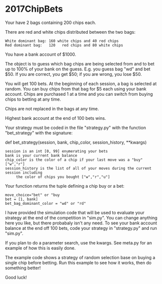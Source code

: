 # 2017ChipBets

Your have 2 bags containing 200 chips each.

There are red and white chips distributed between the two bags:

    White dominant bag: 160 white chips and 40 red chips
    Red dominant bag:   120   red chips and 80 white chips
    
You have a bank account of $1000.

The object is to guess which bag chips are being selected from and to bet
up to 100% of your bank on the guess. E.g. you guess bag "wd" and bet $50.
If you are correct, you get $50; if you are wrong, you lose $50.

You will get 100 bets. At the beginning of each session, a bag
is selected at random. You can buy chips from that bag for $5
each using your bank account.  Chips are purchased 1 at a time and
you can switch from buying chips to betting at any time.

Chips are not replaced in the bags at any time.

Highest bank account at the end of 100 bets wins.

Your strategy must be coded in the file "strategy.py" with the function
"bet_strategy" with the signature:

def bet_strategy(session, bank, chip_color, session_history, **kwargs)
    
    session is an int [0, 99] enumerating your bets
    bank is your current bank balance
    chip_color is the color of a chip if your last move was a "buy" ["w","r"]
    session_history is the list of all of your moves during the current session including
         the color of chips you bought ["w","r","u"]

Your function returns the tuple defining a chip buy or a bet:

    move_choice="bet" or "buy
    bet = [1, bank]
    bet_bag_dominant_color = "wd" or "rd"

I have provided the simulation code that will be used to evaluate your
strategy at the end of the competition in "sim.py". You can change anything
here you like, but there probabaly isn't any need. To see your bank account
balance at the end off 100 bets, code your strategy in "strategy.py" and
run "sim.py".

If you plan to do a parameter search, use the kwargs.  See meta.py for an
example of how this is easily done.

The example code shows a strategy of random selection base on buying a
single chip before betting. Run this example to see how it works, then
do something better!

Good luck!


